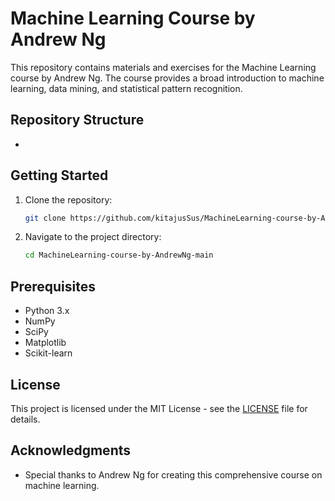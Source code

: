 # Machine Learning Course by Andrew Ng

This repository contains materials and exercises for the Machine Learning course by Andrew Ng. The course provides a broad introduction to machine learning, data mining, and statistical pattern recognition.

## Repository Structure

- 

## Getting Started

1. Clone the repository:
    ```bash
    git clone https://github.com/kitajusSus/MachineLearning-course-by-AndrewNg-main.git
    ```
2. Navigate to the project directory:
    ```bash
    cd MachineLearning-course-by-AndrewNg-main
    ```


## Prerequisites

- Python 3.x
- NumPy
- SciPy
- Matplotlib
- Scikit-learn

## License

This project is licensed under the MIT License - see the [LICENSE](LICENSE) file for details.

## Acknowledgments

- Special thanks to Andrew Ng for creating this comprehensive course on machine learning.
